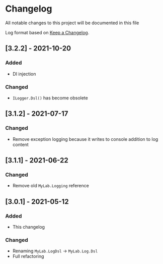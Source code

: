 # Changelog

All notable changes to this project will be documented in this file

Log format based on [Keep a Changelog](https://keepachangelog.com/en/1.0.0/).

## [3.2.2] - 2021-10-20

### Added

* DI injection

### Changed

* `ILogger.Dsl()` has become obsolete

## [3.1.2] - 2021-07-17

### Changed

* Remove exception logging because it writes to console addition to log content

## [3.1.1] - 2021-06-22

### Changed

* Remove old `MyLab.Logging` reference

## [3.0.1] - 2021-05-12

### Added

- This changelog

### Changed

* Renaming `MyLab.LogDsl` -> `MyLab.Log.Dsl`
* Full refactoring
